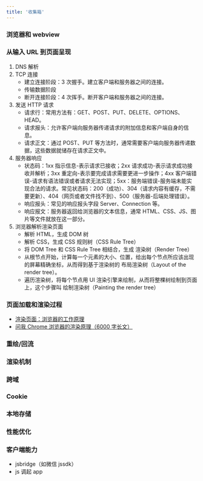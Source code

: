 ```yaml
---
title: '收集箱'
---
```


### 浏览器和 webview

### 从输入 URL 到页面呈现

1. DNS 解析
2. TCP 连接
   - 建立连接阶段：3 次握手。建立客户端和服务器之间的连接。
   - 传输数据阶段
   - 断开连接阶段：4 次挥手。断开客户端和服务器之间的连接。
3. 发送 HTTP 请求
   - 请求行：常用方法有：GET、POST、PUT、DELETE、OPTIONS、HEAD。
   - 请求报头：允许客户端向服务器传递请求的附加信息和客户端自身的信息。
   - 请求正文：通过 POST、PUT 等方法时，通常需要客户端向服务器传递数据，这些数据就储存在请求正文中。
4. 服务器响应
   - 状态码：1xx 指示信息-表示请求已接收；2xx 请求成功-表示请求成功接收并解析；3xx 重定向-表示要完成请求需要更进一步操作；4xx 客户端错误-请求有语法错误或者请求无法实现；5xx：服务端错误-服务端未能实现合法的请求。常见状态码：200（成功）、304（请求内容有缓存，不需要更新）、404（网页或者文件找不到）、500（服务器-后端处理错误）。
   - 响应报头：常见的响应报头字段 Server、Connection 等。
   - 响应报文：服务器返回给浏览器的文本信息，通常 HTML、CSS、JS、图片等文件就放在这一部分。
5. 浏览器解析渲染页面
   - 解析 HTML，生成 DOM 树
   - 解析 CSS，生成 CSS 规则树（CSS Rule Tree）
   - 将 DOM Tree 和 CSS Rule Tree 相结合，生成 渲染树（Render Tree）
   - 从根节点开始，计算每一个元素的大小、位置，给出每个节点所应该出现的屏幕精确坐标，从而得到基于渲染树的 布局渲染树（Layout of the render tree）。
   - 遍历渲染树，将每个节点用 UI 渲染引擎来绘制，从而将整棵树绘制到页面上，这个步骤叫 绘制渲染树（Painting the render tree）

### 页面加载和渲染过程

- [渲染页面：浏览器的工作原理](https://developer.mozilla.org/zh-CN/docs/Web/Performance/How_browsers_work)
- [问我 Chrome 浏览器的渲染原理（6000 字长文）](https://zhuanlan.zhihu.com/p/336765062)

### 重绘/回流
### 渲染机制
### 跨域
### Cookie
### 本地存储
### 性能优化
### 客户端能力

- jsbridge（如微信 jssdk）
- js 调起 app

